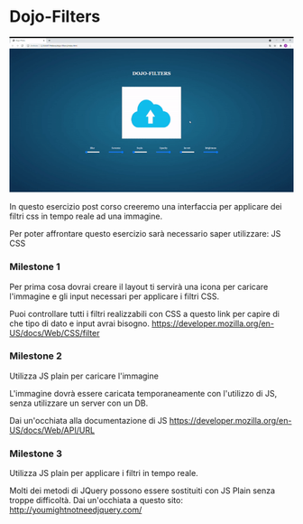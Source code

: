 # Dojo-Filters

![ezgif com-gif-maker](https://github.com/davide-bibbo93/dojo-filters/blob/main/ezgif-6-9ec9c967afb0.gif)

In questo esercizio post corso creeremo una interfaccia per applicare dei filtri css in tempo reale ad una immagine.

Per poter affrontare questo esercizio sarà necessario saper utilizzare:
JS
CSS

### Milestone 1

Per prima cosa dovrai creare il layout ti servirà una icona per caricare l'immagine e gli input necessari per applicare i filtri CSS.
  
Puoi controllare tutti i filtri realizzabili con CSS a questo link per capire di che tipo di dato e input avrai bisogno.
https://developer.mozilla.org/en-US/docs/Web/CSS/filter

### Milestone 2

Utilizza JS plain per caricare l'immagine

L'immagine dovrà essere caricata temporaneamente con l'utilizzo di JS, senza utilizzare un server con un DB.

Dai un'occhiata alla documentazione di JS
https://developer.mozilla.org/en-US/docs/Web/API/URL

### Milestone 3

Utilizza JS plain per applicare i filtri in tempo reale.

Molti dei metodi di JQuery possono essere sostituiti con JS Plain senza troppe difficoltà. 
Dai un'occhiata a questo sito:
http://youmightnotneedjquery.com/
